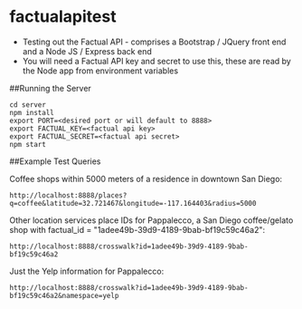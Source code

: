 # factualapitest

* Testing out the Factual API - comprises a Bootstrap / JQuery front end and a Node JS / Express back end
* You will need a Factual API key and secret to use this, these are read by the Node app from environment variables

##Running the Server

```
cd server
npm install
export PORT=<desired port or will default to 8888>
export FACTUAL_KEY=<factual api key>
export FACTUAL_SECRET=<factual api secret>
npm start
```

##Example Test Queries

Coffee shops within 5000 meters of a residence in downtown San Diego:

```
http://localhost:8888/places?q=coffee&latitude=32.721467&longitude=-117.164403&radius=5000
```


Other location services place IDs for Pappalecco, a San Diego coffee/gelato shop with factual_id = "1adee49b-39d9-4189-9bab-bf19c59c46a2":

```
http://localhost:8888/crosswalk?id=1adee49b-39d9-4189-9bab-bf19c59c46a2
```

Just the Yelp information for Pappalecco:

```
http://localhost:8888/crosswalk?id=1adee49b-39d9-4189-9bab-bf19c59c46a2&namespace=yelp
```


